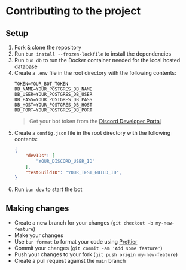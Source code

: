 # Contributing to the project

## Setup
1. Fork & clone the repository
2. Run `bun install --frozen-lockfile` to install the dependencies
3. Run `bun db` to run the Docker container needed for the local hosted database
4.  Create a `.env` file in the root directory with the following contents:
    ```env
    TOKEN=YOUR_BOT_TOKEN
    DB_NAME=YOUR_POSTGRES_DB_NAME
    DB_USER=YOUR_POSTGRES_DB_USER
    DB_PASS=YOUR_POSTGRES_DB_PASS
    DB_HOST=YOUR_POSTGRES_DB_HOST
    DB_PORT=YOUR_POSTGRES_DB_PORT

    ```
    > Get your bot token from the [Discord Developer Portal](https://discord.com/developers/applications)
5. Create a `config.json` file in the root directory with the following contents:
    ```json
    {
        "devIDs": [
            "YOUR_DISCORD_USER_ID"
        ],
        "testGuildID": "YOUR_TEST_GUILD_ID",
    }
    ```
6. Run `bun dev` to start the bot

## Making changes
* Create a new branch for your changes (`git checkout -b my-new-feature`)
* Make your changes 
* Use `bun format` to format your code using [Prettier](https://prettier.io/)
* Commit your changes (`git commit -am 'Add some feature'`)
* Push your changes to your fork (`git push origin my-new-feature`)
* Create a pull request against the `main` branch